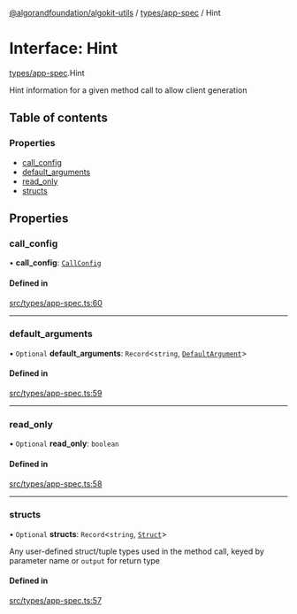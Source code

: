 [@algorandfoundation/algokit-utils](../index.md) / [types/app-spec](../modules/types_app_spec.md) / Hint

# Interface: Hint

[types/app-spec](../modules/types_app_spec.md).Hint

Hint information for a given method call to allow client generation

## Table of contents

### Properties

- [call\_config](types_app_spec.Hint.md#call_config)
- [default\_arguments](types_app_spec.Hint.md#default_arguments)
- [read\_only](types_app_spec.Hint.md#read_only)
- [structs](types_app_spec.Hint.md#structs)

## Properties

### call\_config

• **call\_config**: [`CallConfig`](types_app_spec.CallConfig.md)

#### Defined in

[src/types/app-spec.ts:60](https://github.com/algorandfoundation/algokit-utils-ts/blob/main/src/types/app-spec.ts#L60)

___

### default\_arguments

• `Optional` **default\_arguments**: `Record`\<`string`, [`DefaultArgument`](../modules/types_app_spec.md#defaultargument)\>

#### Defined in

[src/types/app-spec.ts:59](https://github.com/algorandfoundation/algokit-utils-ts/blob/main/src/types/app-spec.ts#L59)

___

### read\_only

• `Optional` **read\_only**: `boolean`

#### Defined in

[src/types/app-spec.ts:58](https://github.com/algorandfoundation/algokit-utils-ts/blob/main/src/types/app-spec.ts#L58)

___

### structs

• `Optional` **structs**: `Record`\<`string`, [`Struct`](types_app_spec.Struct.md)\>

Any user-defined struct/tuple types used in the method call, keyed by parameter name or `output` for return type

#### Defined in

[src/types/app-spec.ts:57](https://github.com/algorandfoundation/algokit-utils-ts/blob/main/src/types/app-spec.ts#L57)
